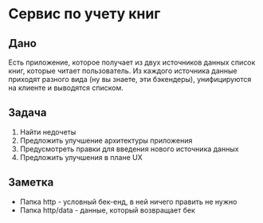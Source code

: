 # Сервис по учету книг

## Дано

Есть приложение, которое получает из двух источников данных список книг, которые читает пользователь. Из каждого источника данные приходят разного вида (ну вы знаете, эти бэкендеры), унифицируются на клиенте и выводятся списком.

## Задача

1. Найти недочеты
2. Предложить улучшение архитектуры приложения
3. Предусмотреть правки для введения нового источника данных
4. Предложить улучшения в плане UX

## Заметка

- Папка http - условный бек-енд, в ней ничего править не нужно
- Папка http/data - данные, который возвращает бек
